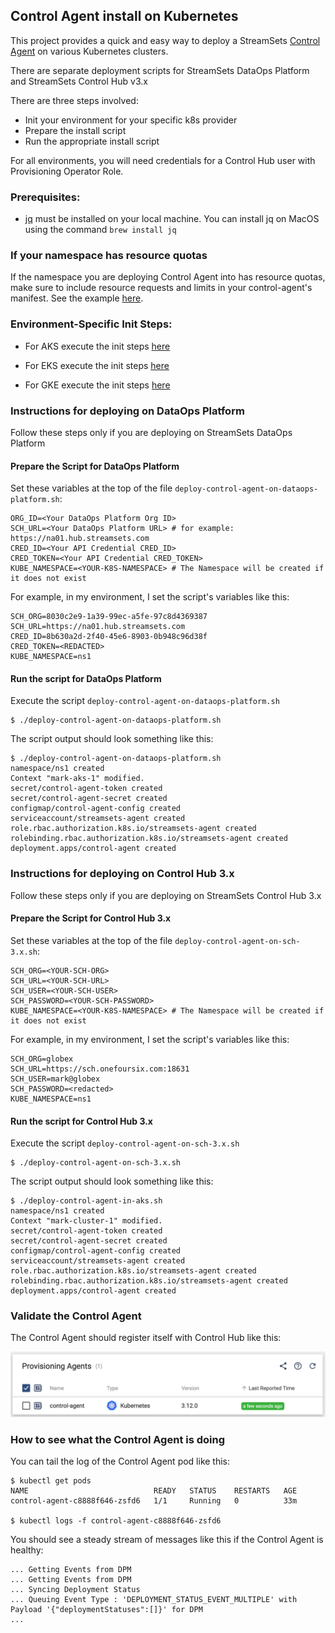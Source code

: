 ## Control Agent install on Kubernetes

This project provides a quick and easy way to deploy a StreamSets [Control Agent](https://streamsets.com/blog/streamsets-control-hub-kubernetes/) on various Kubernetes clusters.

There are separate deployment scripts for StreamSets DataOps Platform and StreamSets Control Hub v3.x

There are three steps involved:

- Init your environment for your specific k8s provider
- Prepare the install script
- Run the appropriate install script

For all environments, you will need credentials for a Control Hub user with Provisioning Operator Role.

### Prerequisites:
- [jq](https://stedolan.github.io/jq/) must be installed on your local machine.
  You can install jq on MacOS using the command <code>brew install jq</code> 


### If your namespace has resource quotas
If the namespace you are deploying Control Agent into has resource quotas, make sure to include resource requests and limits in your control-agent's manifest.  See the example
[here](https://github.com/onefoursix/control-agent-k8s-deployment/blob/master/yaml/control-agent-with-resource-limits.yaml).

### Environment-Specific Init Steps:

- For AKS execute the init steps [here](https://github.com/onefoursix/control-agent-k8s-deployment/blob/master/aks.md)

- For EKS execute the init steps [here](https://github.com/onefoursix/control-agent-k8s-deployment/blob/master/eks.md)

- For GKE execute the init steps [here](https://github.com/onefoursix/control-agent-k8s-deployment/blob/master/gke.md)


### Instructions for deploying on DataOps Platform
Follow these steps only if you are deploying on StreamSets DataOps Platform

#### Prepare the Script for DataOps Platform

Set these variables at the top of the file ````deploy-control-agent-on-dataops-platform.sh````:
````
ORG_ID=<Your DataOps Platform Org ID>
SCH_URL=<Your DataOps Platform URL> # for example: https://na01.hub.streamsets.com
CRED_ID=<Your API Credential CRED_ID>
CRED_TOKEN=<Your API Credential CRED_TOKEN>
KUBE_NAMESPACE=<YOUR-K8S-NAMESPACE> # The Namespace will be created if it does not exist
````
For example, in my environment, I set the script's variables like this:

````
SCH_ORG=8030c2e9-1a39-99ec-a5fe-97c8d4369387
SCH_URL=https://na01.hub.streamsets.com
CRED_ID=8b630a2d-2f40-45e6-8903-0b948c96d38f
CRED_TOKEN=<REDACTED>
KUBE_NAMESPACE=ns1
````

#### Run the script for DataOps Platform

Execute the script ````deploy-control-agent-on-dataops-platform.sh````
````
$ ./deploy-control-agent-on-dataops-platform.sh
````



The script output should look something like this:
````
$ ./deploy-control-agent-on-dataops-platform.sh
namespace/ns1 created
Context "mark-aks-1" modified.
secret/control-agent-token created
secret/control-agent-secret created
configmap/control-agent-config created
serviceaccount/streamsets-agent created
role.rbac.authorization.k8s.io/streamsets-agent created
rolebinding.rbac.authorization.k8s.io/streamsets-agent created
deployment.apps/control-agent created
````

### Instructions for deploying on Control Hub 3.x
Follow these steps only if you are deploying on StreamSets Control Hub 3.x


#### Prepare the Script for Control Hub 3.x


Set these variables at the top of the file ````deploy-control-agent-on-sch-3.x.sh````:
````
SCH_ORG=<YOUR-SCH-ORG>
SCH_URL=<YOUR-SCH-URL>
SCH_USER=<YOUR-SCH-USER>
SCH_PASSWORD=<YOUR-SCH-PASSWORD>
KUBE_NAMESPACE=<YOUR-K8S-NAMESPACE> # The Namespace will be created if it does not exist
````
For example, in my environment, I set the script's variables like this:

````
SCH_ORG=globex               
SCH_URL=https://sch.onefoursix.com:18631                
SCH_USER=mark@globex              
SCH_PASSWORD=<redacted>          
KUBE_NAMESPACE=ns1 
````

#### Run the script for Control Hub 3.x

Execute the script ````deploy-control-agent-on-sch-3.x.sh````
````
$ ./deploy-control-agent-on-sch-3.x.sh
````



The script output should look something like this:
````
$ ./deploy-control-agent-in-aks.sh
namespace/ns1 created
Context "mark-cluster-1" modified.
secret/control-agent-token created
secret/control-agent-secret created
configmap/control-agent-config created
serviceaccount/streamsets-agent created
role.rbac.authorization.k8s.io/streamsets-agent created
rolebinding.rbac.authorization.k8s.io/streamsets-agent created
deployment.apps/control-agent created
````


### Validate the Control Agent
The Control Agent should register itself with Control Hub like this:

![Control Agent](images/control-agent.png)


### How to see what the Control Agent is doing

You can tail the log of the Control Agent pod like this:

````
$ kubectl get pods
NAME                            READY   STATUS    RESTARTS   AGE
control-agent-c8888f646-zsfd6   1/1     Running   0          33m

$ kubectl logs -f control-agent-c8888f646-zsfd6
````

You should see a steady stream of messages like this if the Control Agent is healthy:

````
... Getting Events from DPM
... Getting Events from DPM
... Syncing Deployment Status
... Queuing Event Type : 'DEPLOYMENT_STATUS_EVENT_MULTIPLE' with Payload '{"deploymentStatuses":[]}' for DPM
...
````

